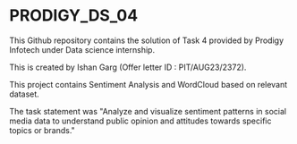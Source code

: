 # PRODIGY_DS_04
This Github repository contains the solution of Task 4 provided by Prodigy Infotech under Data science internship.

This is created by Ishan Garg (Offer letter ID : PIT/AUG23/2372).

This project contains Sentiment Analysis and WordCloud based on relevant dataset.

The task statement was "Analyze and visualize sentiment patterns in social media data to understand public opinion and attitudes towards specific topics or brands."

